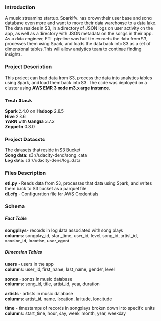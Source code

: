 ### Introduction
A music streaming startup, Sparkify, has grown their user base and song database even more and want to move their data warehouse to a data lake. The data resides in S3, in a directory of JSON logs on user activity on the app, as well as a directory with JSON metadata on the songs in their app.
As a data engineer, ETL pipeline was built to extracts the data from S3, processes them using Spark, and loads the data back into S3 as a set of dimensional tables.This will allow  analytics team to continue finding insights.

### Project Description
This project can load data from S3, process the data into analytics tables using Spark, and load them back into S3. The code was deployed on a cluster using **AWS EMR 3 node m3.xlarge instance**.

### Tech Stack 
**Spark** 2.4.0 on **Hadoop** 2.8.5 <br />
**Hive** 2.3.6<br />
**YARN** with **Ganglia** 3.7.2<br />
**Zeppelin** 0.8.0<br />

### Project Datasets
The datasets that reside in S3 Bucket<br />
**Song data**: s3://udacity-dend/song_data<br />
**Log data**: s3://udacity-dend/log_data

### Files Description
**etl.py** - Reads data from S3, processes that data using Spark, and writes them back to S3 bucket as a parquet file<br />
**dl.cfg** - Configuration file for AWS Credentials

### Schema
##### Fact Table
**songplays**- records in log data associated with song plays <br />
**columns**:
songplay_id, start_time, user_id, level, song_id, artist_id, session_id, location, user_agent

##### Dimension Tables
**users** - users in the app <br />
**columns**:
user_id, first_name, last_name, gender, level

**songs** - songs in music database <br />
**columns**:
song_id, title, artist_id, year, duration 

**artists** - artists in music database <br />
**columns**:
artist_id, name, location, latitude, longitude 

**time** - timestamps of records in songplays broken down into specific units <br />
**columns**:
start_time, hour, day, week, month, year, weekday